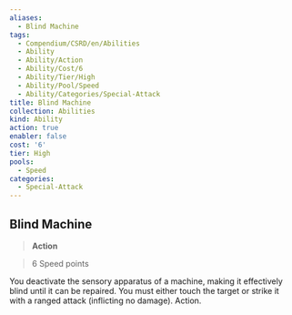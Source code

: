 ```yaml
---
aliases:
  - Blind Machine
tags:
  - Compendium/CSRD/en/Abilities
  - Ability
  - Ability/Action
  - Ability/Cost/6
  - Ability/Tier/High
  - Ability/Pool/Speed
  - Ability/Categories/Special-Attack
title: Blind Machine
collection: Abilities
kind: Ability
action: true
enabler: false
cost: '6'
tier: High
pools:
  - Speed
categories:
  - Special-Attack
---
```

## Blind Machine    
>**Action**    
>6 Speed points  
    
You deactivate the sensory apparatus of a machine, making it effectively blind until it can be repaired. You must either touch the target or strike it with a ranged attack (inflicting no damage). Action.